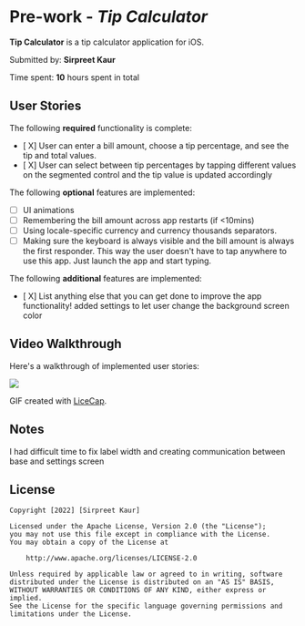 # Pre-work - *Tip Calculator*

**Tip Calculator** is a tip calculator application for iOS.

Submitted by: **Sirpreet Kaur**

Time spent: **10** hours spent in total

## User Stories

The following **required** functionality is complete:

* [ X] User can enter a bill amount, choose a tip percentage, and see the tip and total values.
* [ X] User can select between tip percentages by tapping different values on the segmented control and the tip value is updated accordingly

The following **optional** features are implemented:

* [ ] UI animations
* [ ] Remembering the bill amount across app restarts (if <10mins)
* [ ] Using locale-specific currency and currency thousands separators.
* [ ] Making sure the keyboard is always visible and the bill amount is always the first responder. This way the user doesn't have to tap anywhere to use this app. Just launch the app and start typing.

The following **additional** features are implemented:

- [ X] List anything else that you can get done to improve the app functionality!
  added settings to let user change the background screen color

## Video Walkthrough

Here's a walkthrough of implemented user stories:

![](https://i.imgur.com/6iU8jyn.gif)

GIF created with [LiceCap](http://www.cockos.com/licecap/).

## Notes

I had difficult time to fix label width and creating communication between base and settings screen

## License

    Copyright [2022] [Sirpreet Kaur]

    Licensed under the Apache License, Version 2.0 (the "License");
    you may not use this file except in compliance with the License.
    You may obtain a copy of the License at

        http://www.apache.org/licenses/LICENSE-2.0

    Unless required by applicable law or agreed to in writing, software
    distributed under the License is distributed on an "AS IS" BASIS,
    WITHOUT WARRANTIES OR CONDITIONS OF ANY KIND, either express or implied.
    See the License for the specific language governing permissions and
    limitations under the License.

